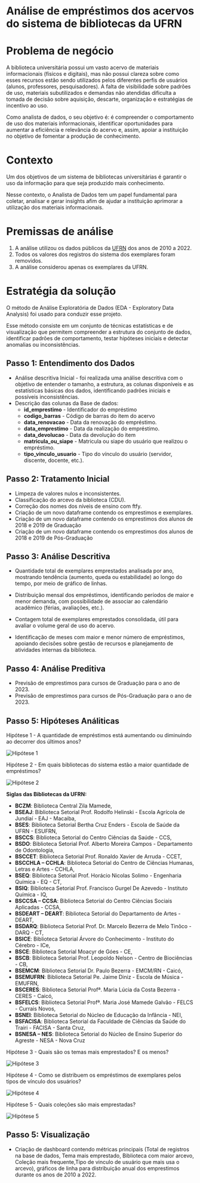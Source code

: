 # Análise de empréstimos dos acervos do sistema de bibliotecas da UFRN

# Problema de negócio
A biblioteca universitária possui um vasto acervo de materiais informacionais (físicos e digitais), mas não possui clareza sobre como esses recursos estão sendo utilizados pelos diferentes perfis de usuários (alunos, professores, pesquisadores). A falta de visibilidade sobre padrões de uso, materiais subutilizados e demandas não atendidas dificulta a tomada de decisão sobre aquisição, descarte, organização e estratégias de incentivo ao uso.

Como analista de dados, o seu objetivo é:
é compreender o comportamento de uso dos materiais informacionais, identificar oportunidades para aumentar a eficiência e relevância do acervo e, assim, apoiar a instituição no objetivo de fomentar a produção de conhecimento.

# Contexto
Um dos objetivos de um sistema de bibliotecas universitárias é garantir o uso da informação para que seja produzido mais conhecimento. 

Nesse contexto, o Analista de Dados tem um papel fundamental para coletar, analisar e gerar insights afim de ajudar a instituição aprimorar a utilização dos materiais informacionais.

# Premissas de análise
1. A análise utilizou os dados públicos da [UFRN](https://dados.ufrn.br/dataset/emprestimos-acervos-das-bibliotecas) dos anos de 2010 a 2022.
2. Todos os valores dos registros do sistema dos exemplares foram removidos.
3. A análise considerou apenas os exemplares da UFRN.

# Estratégia da solução
O método de Análise Exploratória de Dados (EDA - Exploratory Data Analysis) foi usado para conduzir esse projeto.

Esse método consiste em um conjunto de técnicas estatísticas e de visualização que permitem compreender a estrutura do conjunto de dados, identificar padrões de comportamento, testar hipóteses iniciais e detectar anomalias ou inconsistências.

## Passo 1: Entendimento dos Dados
 - Análise descritiva Inicial - foi realizada uma análise descritiva com o objetivo de entender o tamanho, a estrutura, as colunas disponíveis e as estatísticas básicas dos dados, identificando padrões iniciais e possíveis inconsistências.
 - Descrição das colunas da Base de dados:
    - **id_emprestimo** - Identificador do empréstimo
    - **codigo_barras** - Código de barras do item do acervo
    - **data_renovacao** - Data da renovação do empréstimo.
    - **data_emprestimo** - Data da realização do empréstimo.
    - **data_devolucao** - Data da devolução do item
    - **matricula_ou_siape** - Matricula ou siape do usuário que realizou o
    empréstimo.
    - **tipo_vinculo_usuario** - Tipo do vínculo do usuário (servidor, discente,
    docente, etc.). 

## Passo 2: Tratamento Inicial
 - Limpeza de valores nulos e inconsistentes.
 - Classificação do arcevo da biblioteca (CDU).
 - Correção dos nomes dos níveis de ensino com ftfy.
 - Criação de um novo dataframe contendo os emprestimos e exemplares.
 - Criação de um novo dataframe contendo os emprestimos dos alunos de 2018 e 2019 de Graduação
 - Criação de um novo dataframe contendo os emprestimos dos alunos de 2018 e 2019 de Pós-Graduação

## Passo 3: Análise Descritiva
 - Quantidade total de exemplares emprestados analisada por ano, mostrando tendência (aumento, queda ou estabilidade) ao longo do tempo, por meio de gráfico de linhas.

 - Distribuição mensal dos empréstimos, identificando períodos de maior e menor demanda, com possibilidade de associar ao calendário acadêmico (férias, avaliações, etc.).

 - Contagem total de exemplares emprestados consolidada, útil para avaliar o volume geral de uso do acervo.

 - Identificação de meses com maior e menor número de empréstimos, apoiando decisões sobre gestão de recursos e planejamento de atividades internas da biblioteca.

## Passo 4: Análise Preditiva
 - Previsão de emprestimos para cursos de Graduação para o ano de 2023.
 - Previsão de emprestimos para cursos de Pós-Graduação para o ano de 2023.


## Passo 5: Hipóteses Análiticas
Hipótese 1 - A quantidade de empréstimos está aumentando ou diminuindo ao decorrer dos últimos anos?

![Hipótese 1](reports/figures/emprestimos_ano_bar.png)

Hipótese 2 - Em quais bibliotecas do sistema estão a maior quantidade de empréstimos?

![Hipótese 2](reports/figures/bibliotecas.png)

**Siglas das Bibliotecas da UFRN:**
- **BCZM**: Biblioteca Central Zila Mamede,
- **BSEAJ**: Biblioteca Setorial Prof. Rodolfo Helinski - Escola Agrícola de Jundiaí - EAJ - Macaiba,
- **BSES**: Biblioteca Setorial Bertha Cruz Enders - Escola de Saúde da UFRN - ESUFRN,
- **BSCCS**: Biblioteca Setorial do Centro Ciências da Saúde - CCS,
- **BSDO**: Biblioteca Setorial Prof. Alberto Moreira Campos - Departamento de Odontologia,
- **BSCCET**: Biblioteca Setorial Prof. Ronaldo Xavier de Arruda - CCET,
- **BSCCHLA – CCHLA**: Biblioteca Setorial do Centro de Ciências Humanas, Letras e Artes - CCHLA,
- **BSEQ**: Biblioteca Setorial Prof. Horácio Nicolas Solimo - Engenharia Química - EQ - CT,
- **BSIQ**: Biblioteca Setorial Prof. Francisco Gurgel De Azevedo - Instituto Química - IQ,
- **BSCCSA – CCSA**: Biblioteca Setorial do Centro Ciências Sociais Aplicadas - CCSA,
- **BSDEART – DEART**: Biblioteca Setorial do Departamento de Artes - DEART,
- **BSDARQ**: Biblioteca Setorial Prof. Dr. Marcelo Bezerra de Melo Tinôco - DARQ - CT,
- **BSICE**: Biblioteca Setorial Árvore do Conhecimento - Instituto do Cérebro - ICe,
- **BSCE**: Biblioteca Setorial Moacyr de Góes - CE,
- **BSCB**: Biblioteca Setorial Prof. Leopoldo Nelson - Centro de Biociências - CB,
- **BSEMCM**: Biblioteca Setorial Dr. Paulo Bezerra - EMCM/RN - Caicó,
- **BSEMUFRN**: Biblioteca Setorial Pe. Jaime Diniz - Escola de Música - EMUFRN,
- **BSCERES**: Biblioteca Setorial Profª. Maria Lúcia da Costa Bezerra - CERES - Caicó,
- **BSFELCS**: Biblioteca Setorial Profª. Maria José Mamede Galvão - FELCS - Currais Novos,
- **BSNEI**: Biblioteca Setorial do Núcleo de Educação da Infância - NEI,
- **BSFACISA**: Biblioteca Setorial da Faculdade de Ciências da Saúde do Trairi - FACISA - Santa Cruz,
- **BSNESA – NES**: Biblioteca Setorial do Núcleo de Ensino Superior do Agreste - NESA - Nova Cruz

Hipótese 3 - Quais são os temas mais emprestados? E os menos?

![Hipótese 3](reports/figures/temas.png)

Hipótese 4 - Como se distribuem os empréstimos de exemplares pelos tipos de vínculo dos usuários?

![Hipótese 4](reports/figures/usuarios.png)

Hipótese 5 - Quais coleções são mais emprestadas?

![Hipótese 5](reports/figures/colecao.png)

## Passo 5: Visualização
 - Criação de dashboard contendo métricas principais (Total de registros na base de dados, Tema mais emprestado, Biblioteca com maior arcevo, Coleção mais frequente,Tipo de vinculo de usuário que mais usa o arcevo), gráficos de linha para distribuição anual dos emprestimos durante os anos de 2010 a 2022.

<!-- 

## Visualize a análise completa:
[Dashboard](https://lookerstudio.google.com/reporting/9536ef1a-3c05-4347-b335-ae914e3c92d5)


# Próximos Passos
1. Explorar mais características ods clientes.
2. Automatizar a coleta e a análise para acompanhamento.
3. Agrupar os clientes em grupos de maior e menor faturamento para entender se há similaridades ou não.
4. Montar um dashboard de acompanhamento das métricas das futuras campanhas de marketing. -->